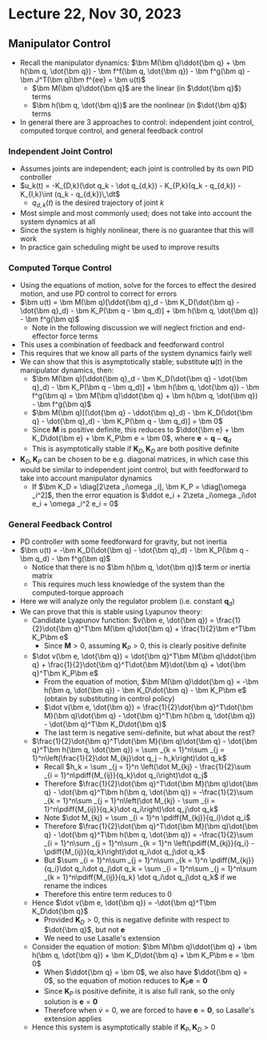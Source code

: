 # Lecture 22, Nov 30, 2023

## Manipulator Control

* Recall the manipulator dynamics: $\bm M(\bm q)\ddot{\bm q} + \bm h(\bm q, \dot{\bm q}) - \bm f^f(\bm q, \dot{\bm q}) - \bm f^g(\bm q) - \bm J^T(\bm q)\bm f^{ee} = \bm u(t)$
	* $\bm M(\bm q)\ddot{\bm q}$ are the linear (in $\ddot{\bm q}$) terms
	* $\bm h(\bm q, \dot{\bm q})$ are the nonlinear (in $\dot{\bm q}$) terms
* In general there are 3 approaches to control: independent joint control, computed torque control, and general feedback control

### Independent Joint Control

* Assumes joints are independent; each joint is controlled by its own PID controller
* $u_k(t) = -K_{D,k}(\dot q_k - \dot q_{d,k}) - K_{P,k}(q_k - q_{d,k}) - K_{I,k}\int (q_k - q_{d,k})\,\dt$
	* $q_{d,k}(t)$ is the desired trajectory of joint $k$
* Most simple and most commonly used; does not take into account the system dynamics at all
* Since the system is highly nonlinear, there is no guarantee that this will work
* In practice gain scheduling might be used to improve results

### Computed Torque Control

* Using the equations of motion, solve for the forces to effect the desired motion, and use PD control to correct for errors
* $\bm u(t) = \bm M(\bm q)[\ddot{\bm q}_d - \bm K_D(\dot{\bm q} - \dot{\bm q}_d) - \bm K_P(\bm q - \bm q_d)] + \bm h(\bm q, \dot{\bm q}) - \bm f^g(\bm q)$
	* Note in the following discussion we will neglect friction and end-effector force terms
* This uses a combination of feedback and feedforward control
* This requires that we know all parts of the system dynamics fairly well
* We can show that this is asymptotically stable; substitute $\bm u(t)$ in the manipulator dynamics, then:
	* $\bm M(\bm q)[\ddot{\bm q}_d - \bm K_D(\dot{\bm q} - \dot{\bm q}_d) - \bm K_P(\bm q - \bm q_d)] + \bm h(\bm q, \dot{\bm q}) - \bm f^g(\bm q) = \bm M(\bm q)\ddot{\bm q} + \bm h(\bm q, \dot{\bm q}) - \bm f^g(\bm q)$
	* $\bm M(\bm q)[(\dot{\bm q} - \ddot{\bm q}_d) - \bm K_D(\dot{\bm q} - \dot{\bm q}_d) - \bm K_P(\bm q - \bm q_d)] = \bm 0$
	* Since $\bm M$ is positive definite, this reduces to $\ddot{\bm e} + \bm K_D\dot{\bm e} + \bm K_P\bm e = \bm 0$, where $\bm e = \bm q - \bm q_d$
	* This is asymptotically stable if $\bm K_D, \bm K_D$ are both positive definite
* $\bm K_D, \bm K_P$ can be chosen to be e.g. diagonal matrices, in which case this would be similar to independent joint control, but with feedforward to take into account manipulator dynamics
	* If $\bm K_D = \diag[2\zeta _i\omega _i], \bm K_P = \diag[\omega _i^2]$, then the error equation is $\ddot e_i + 2\zeta _i\omega _i\dot e_i + \omega _i^2 e_i = 0$

### General Feedback Control

* PD controller with some feedforward for gravity, but not inertia
* $\bm u(t) = -\bm K_D(\dot{\bm q} - \dot{\bm q}_d) - \bm K_P(\bm q - \bm q_d) - \bm f^g(\bm q)$
	* Notice that there is no $\bm h(\bm q, \dot{\bm q})$ term or inertia matrix
	* This requires much less knowledge of the system than the computed-torque approach
* Here we will analyze only the regulator problem (i.e. constant $\bm q_d$)
* We can prove that this is stable using Lyapunov theory:
	* Candidate Lyapunov function: $v(\bm e, \dot{\bm q}) = \frac{1}{2}\dot{\bm q}^T\bm M(\bm q)\dot{\bm q} + \frac{1}{2}\bm e^T\bm K_P\bm e$
		* Since $\bm M > 0$, assuming $\bm K_P > 0$, this is clearly positive definite
	* $\dot v(\bm e, \dot{\bm q}) = \dot{\bm q}^T\bm M(\bm q)\ddot{\bm q} + \frac{1}{2}\dot{\bm q}^T\dot{\bm M}\dot{\bm q} + \dot{\bm q}^T\bm K_P\bm e$
		* From the equation of motion, $\bm M(\bm q)\ddot{\bm q} = -\bm h(\bm q, \dot{\bm q}) - \bm K_D\dot{\bm q} - \bm K_P\bm e$ (obtain by substituting in control policy)
		* $\dot v(\bm e, \dot{\bm q}) = \frac{1}{2}\dot{\bm q}^T\dot{\bm M}(\bm q)\dot{\bm q} - \dot{\bm q}^T\bm h(\bm q, \dot{\bm q}) - \dot{\bm q}^T\bm K_D\dot{\bm q}$
		* The last term is negative semi-definite, but what about the rest?
	* $\frac{1}{2}\dot{\bm q}^T\dot{\bm M}(\bm q)\dot{\bm q} - \dot{\bm q}^T\bm h(\bm q, \dot{\bm q}) = \sum _{k = 1}^n\sum _{j = 1}^n\left(\frac{1}{2}\dot M_{kj}\dot q_j - h_k\right)\dot q_k$
		* Recall $h_k = \sum _{j = 1}^n \left(\dot M_{kj} - \frac{1}{2}\sum _{i = 1}^n\pdiff{M_{ij}}{q_k}\dot q_i\right)\dot q_j$
		* Therefore $\frac{1}{2}\dot{\bm q}^T\dot{\bm M}(\bm q)\dot{\bm q} - \dot{\bm q}^T\bm h(\bm q, \dot{\bm q}) = -\frac{1}{2}\sum _{k = 1}^n\sum _{j = 1}^n\left(\dot M_{kj} - \sum _{i = 1}^n\pdiff{M_{ij}}{q_k}\dot q_i\right)\dot q_j\dot q_k$
		* Note $\dot M_{kj} = \sum _{i = 1}^n \pdiff{M_{kj}}{q_i}\dot q_i$
		* Therefore $\frac{1}{2}\dot{\bm q}^T\dot{\bm M}(\bm q)\dot{\bm q} - \dot{\bm q}^T\bm h(\bm q, \dot{\bm q}) = -\frac{1}{2}\sum _{i = 1}^n\sum _{j = 1}^n\sum _{k = 1}^n \left(\pdiff{M_{kj}}{q_i} - \pdiff{M_{ij}}{q_k}\right)\dot q_i\dot q_j\dot q_k$
		* But $\sum _{i = 1}^n\sum _{j = 1}^n\sum _{k = 1}^n \pdiff{M_{kj}}{q_i}\dot q_i\dot q_j\dot q_k = \sum _{i = 1}^n\sum _{j = 1}^n\sum _{k = 1}^n\pdiff{M_{ij}}{q_k} \dot q_i\dot q_j\dot q_k$ if we rename the indices
		* Therefore this entire term reduces to 0
	* Hence $\dot v(\bm e, \dot{\bm q}) = -\dot{\bm q}^T\bm K_D\dot{\bm q}$
		* Provided $\bm K_D > 0$, this is negative definite with respect to $\dot{\bm q}$, but not $\bm e$
		* We need to use Lasalle's extension
	* Consider the equation of motion: $\bm M(\bm q)\ddot{\bm q} + \bm h(\bm q, \dot{\bm q}) + \bm K_D\dot{\bm q} + \bm K_P\bm e = \bm 0$
		* When $\ddot{\bm q} = \bm 0$, we also have $\ddot{\bm q} = 0$, so the equation of motion reduces to $\bm K_P\bm e = \bm 0$
		* Since $\bm K_P$ is positive definite, it is also full rank, so the only solution is $\bm e = \bm 0$
		* Therefore when $\dot v = 0$, we are forced to have $\bm e = \bm 0$, so Lasalle's extension applies
	* Hence this system is asymptotically stable if $\bm K_P, \bm K_D > 0$

